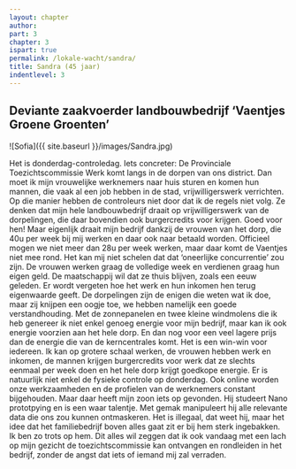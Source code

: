 ```yaml
---
layout: chapter
author: 
part: 3
chapter: 3
ispart: true
permalink: /lokale-wacht/sandra/
title: Sandra (45 jaar)
indentlevel: 3
---
```


## Deviante zaakvoerder landbouwbedrijf ‘Vaentjes Groene Groenten’

![Sofia]({{ site.baseurl }}/images/Sandra.jpg)

Het is donderdag-controledag. Iets concreter: De Provinciale Toezichtscommissie Werk komt langs in de dorpen van ons district. Dan moet ik mijn vrouwelijke werknemers naar huis sturen en komen hun mannen, die vaak al een job hebben in de stad, vrijwilligerswerk verrichten. Op die manier hebben de controleurs niet door dat ik de regels niet volg. Ze denken dat mijn hele landbouwbedrijf draait op vrijwilligerswerk van de dorpelingen, die daar bovendien ook burgercredits voor krijgen. Goed voor hen! Maar eigenlijk draait mijn bedrijf dankzij de vrouwen van het dorp, die 40u per week bij mij werken en daar ook naar betaald worden. Officieel mogen we niet meer dan 28u per week werken, maar daar komt de Vaentjes niet mee rond. Het kan mij niet schelen dat dat ‘oneerlijke concurrentie’ zou zijn. De vrouwen werken graag de volledige week en verdienen graag hun eigen geld. De maatschappij wil dat ze thuis blijven, zoals een eeuw geleden. Er wordt vergeten hoe het werk en hun inkomen hen terug eigenwaarde geeft. De dorpelingen zijn de enigen die weten wat ik doe, maar zij knijpen een oogje toe, we hebben namelijk een goede verstandhouding. Met de zonnepanelen en twee kleine windmolens die ik heb genereer ik niet enkel genoeg energie voor mijn bedrijf, maar kan ik ook energie voorzien aan het hele dorp. En dan nog voor een veel lagere prijs dan de energie die van de kerncentrales komt. Het is een win-win voor iedereen. Ik kan op grotere schaal werken, de vrouwen hebben werk en inkomen, de mannen krijgen burgercredits voor werk dat ze slechts eenmaal per week doen en het hele dorp krijgt goedkope energie. Er is natuurlijk niet enkel de fysieke controle op donderdag. Ook online worden onze werkzaamheden en de profielen van de werknemers constant bijgehouden. Maar daar heeft mijn zoon iets op gevonden. Hij studeert Nano prototpying en is een waar talentje. Met gemak manipuleert hij alle relevante data die ons zou kunnen ontmaskeren. Het is illegaal, dat weet hij, maar het idee dat het familiebedrijf boven alles gaat zit er bij hem sterk ingebakken. Ik ben zo trots op hem. Dit alles wil zeggen dat ik ook vandaag met een lach op mijn gezicht de toezichtscommissie kan ontvangen en rondleiden in het bedrijf, zonder de angst dat iets of iemand mij zal verraden.